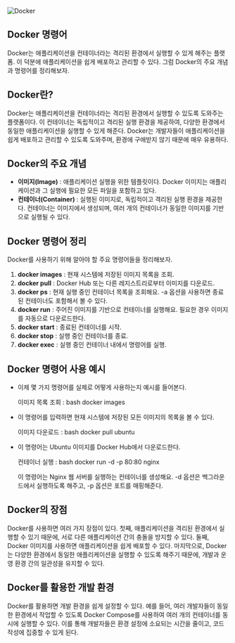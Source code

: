 ![Docker](https://github.com/user-attachments/assets/72dda16a-0ee1-4ccd-a167-25e911bf93f5)

## Docker 명령어

Docker는 애플리케이션을 컨테이너라는 격리된 환경에서 실행할 수 있게 해주는 플랫폼. 
이 덕분에 애플리케이션을 쉽게 배포하고 관리할 수 있다. 그럼 Docker의 주요 개념과 명령어를 정리해보자.

## Docker란?
Docker는 애플리케이션을 컨테이너라는 격리된 환경에서 실행할 수 있도록 도와주는 플랫폼이다. 이 컨테이너는 독립적이고 격리된 실행 환경을 제공하여, 다양한 환경에서 동일한 애플리케이션을 실행할 수 있게 해준다. Docker는 개발자들이 애플리케이션을 쉽게 배포하고 관리할 수 있도록 도와주며, 환경에 구애받지 않기 때문에 매우 유용하다.

## Docker의 주요 개념
- **이미지(Image)** : 애플리케이션 실행을 위한 템플릿이다. Docker 이미지는 애플리케이션과 그 실행에 필요한 모든 파일을 포함하고 있다.
- **컨테이너(Container)** : 실행된 이미지로, 독립적이고 격리된 실행 환경을 제공한다. 컨테이너는 이미지에서 생성되며, 여러 개의 컨테이너가 동일한 이미지를 기반으로 실행될 수 있다.

## Docker 명령어 정리
Docker를 사용하기 위해 알아야 할 주요 명령어들을 정리해보자.

1. **docker images** : 현재 시스템에 저장된 이미지 목록을 조회.
2. **docker pull** : Docker Hub 또는 다른 레지스트리로부터 이미지를 다운로드.
3. **docker ps** : 현재 실행 중인 컨테이너 목록을 조회해요. -a 옵션을 사용하면 종료된 컨테이너도 포함해서 볼 수 있다.
4. **docker run** : 주어진 이미지를 기반으로 컨테이너를 실행해요. 필요한 경우 이미지를 자동으로 다운로드한다.
5. **docker start** : 종료된 컨테이너를 시작.
6. **docker stop** : 실행 중인 컨테이너를 종료.
7. **docker exec** : 실행 중인 컨테이너 내에서 명령어를 실행.

## Docker 명령어 사용 예시
- 이제 몇 가지 명령어를 실제로 어떻게 사용하는지 예시를 들어본다.

    이미지 목록 조회 :
    bash
    docker images

- 이 명령어를 입력하면 현재 시스템에 저장된 모든 이미지의 목록을 볼 수 있다.

    이미지 다운로드 :
    bash
    docker pull ubuntu

- 이 명령어는 Ubuntu 이미지를 Docker Hub에서 다운로드한다.

    컨테이너 실행 :
    bash
    docker run -d -p 80:80 nginx

    이 명령어는 Nginx 웹 서버를 실행하는 컨테이너를 생성해요. -d 옵션은 백그라운드에서 실행하도록 해주고, -p 옵션은 포트를 매핑해준다.

## Docker의 장점
Docker를 사용하면 여러 가지 장점이 있다. 첫째, 애플리케이션을 격리된 환경에서 실행할 수 있기 때문에, 서로 다른 애플리케이션 간의 충돌을 방지할 수 있다. 둘째, Docker 이미지를 사용하면 애플리케이션을 쉽게 배포할 수 있다. 마지막으로, Docker는 다양한 환경에서 동일한 애플리케이션을 실행할 수 있도록 해주기 때문에, 개발과 운영 환경 간의 일관성을 유지할 수 있다.

## Docker를 활용한 개발 환경
Docker를 활용하면 개발 환경을 쉽게 설정할 수 있다. 예를 들어, 여러 개발자들이 동일한 환경에서 작업할 수 있도록 Docker Compose를 사용하여 여러 개의 컨테이너를 동시에 실행할 수 있다. 이를 통해 개발자들은 환경 설정에 소요되는 시간을 줄이고, 코드 작성에 집중할 수 있게 된다.

